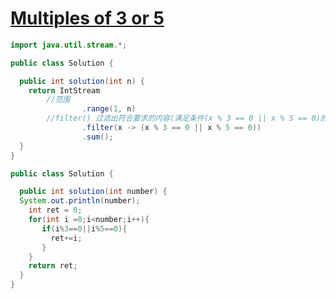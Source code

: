 # [Multiples of 3 or 5](https://www.codewars.com/kata/514b92a657cdc65150000006/solutions/java/all/newest)

```java
import java.util.stream.*;

public class Solution {

  public int solution(int n) {
    return IntStream
        //范围
                .range(1, n)
        //filter() 过滤出符合要求的内容(满足条件(x % 3 == 0 || x % 5 == 0)的 x留下来，其他的过滤掉)
                .filter(x -> (x % 3 == 0 || x % 5 == 0))
                .sum();
  }
}
```

```java
public class Solution {

  public int solution(int number) {
  System.out.println(number);
    int ret = 0;
    for(int i =0;i<number;i++){
       if(i%3==0||i%5==0){
         ret+=i;
       }
    }
    return ret;  
  } 
}
```

